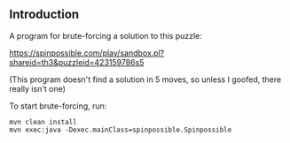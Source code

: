 ## Introduction

A program for brute-forcing a solution to this puzzle:

https://spinpossible.com/play/sandbox.pl?shareid=th3&puzzleid=423159786s5

(This program doesn't find a solution in 5 moves, so unless I goofed,
there really isn't one)

To start brute-forcing, run:

    mvn clean install
    mvn exec:java -Dexec.mainClass=spinpossible.Spinpossible
